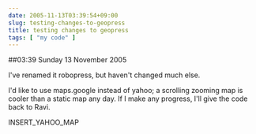 ```yaml
---
date: 2005-11-13T03:39:54+09:00
slug: testing-changes-to-geopress
title: testing changes to geopress
tags: [ "my code" ]
---
```


##03:39 Sunday 13 November 2005

I've renamed it robopress, but haven't changed much else.

I'd like to use maps.google instead of yahoo; a scrolling zooming map is cooler than a static map any day.  If I make any progress, I'll give the code back to Ravi.

INSERT_YAHOO_MAP
